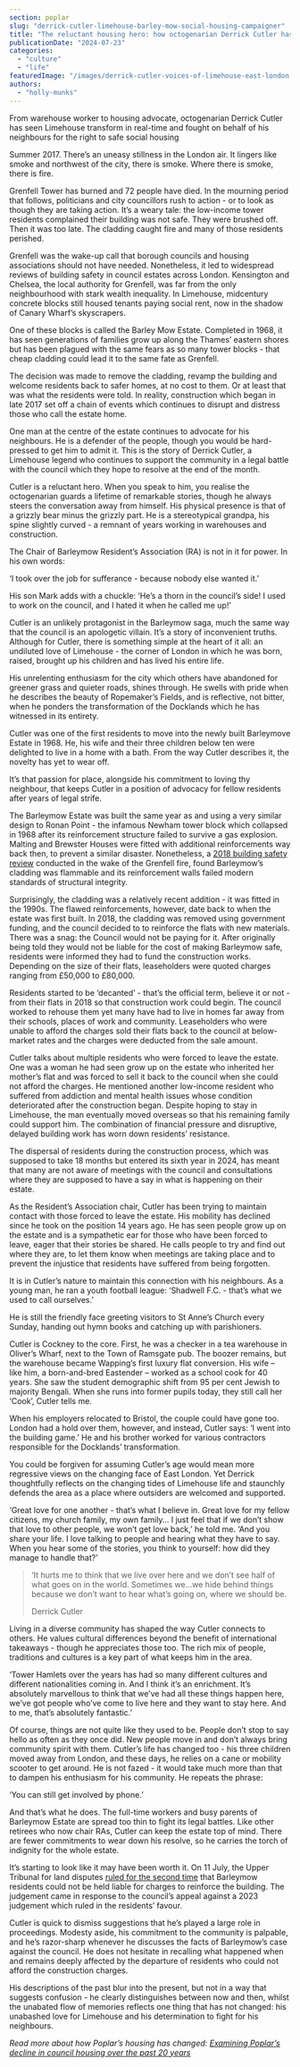 ```yaml
---
section: poplar
slug: "derrick-cutler-limehouse-barley-mow-social-housing-campaigner"
title: "The reluctant housing hero: how octogenarian Derrick Cutler has campaigned tirelessly for his neighbours"
publicationDate: "2024-07-23"
categories: 
  - "culture"
  - "life"
featuredImage: "/images/derrick-cutler-voices-of-limehouse-east-london.jpg"
authors: 
  - "holly-munks"
---
```


From warehouse worker to housing advocate, octogenarian Derrick Cutler has seen Limehouse transform in real-time and fought on behalf of his neighbours for the right to safe social housing

Summer 2017. There’s an uneasy stillness in the London air. It lingers like smoke and northwest of the city, there is smoke. Where there is smoke, there is fire. 

Grenfell Tower has burned and 72 people have died. In the mourning period that follows, politicians and city councillors rush to action - or to look as though they are taking action. It’s a weary tale: the low-income tower residents complained their building was not safe. They were brushed off. Then it was too late. The cladding caught fire and many of those residents perished. 

Grenfell was the wake-up call that borough councils and housing associations should not have needed. Nonetheless, it led to widespread reviews of building safety in council estates across London. Kensington and Chelsea, the local authority for Grenfell, was far from the only neighbourhood with stark wealth inequality. In Limehouse, midcentury concrete blocks still housed tenants paying social rent, now in the shadow of Canary Wharf’s skyscrapers. 

One of these blocks is called the Barley Mow Estate. Completed in 1968, it has seen generations of families grow up along the Thames’ eastern shores but has been plagued with the same fears as so many tower blocks - that cheap cladding could lead it to the same fate as Grenfell.

The decision was made to remove the cladding, revamp the building and welcome residents back to safer homes, at no cost to them. Or at least that was what the residents were told. In reality, construction which began in late 2017 set off a chain of events which continues to disrupt and distress those who call the estate home. 

One man at the centre of the estate continues to advocate for his neighbours. He is a defender of the people, though you would be hard-pressed to get him to admit it. This is the story of Derrick Cutler, a Limehouse legend who continues to support the community in a legal battle with the council which they hope to resolve at the end of the month. 

Cutler is a reluctant hero. When you speak to him, you realise the octogenarian guards a lifetime of remarkable stories, though he always steers the conversation away from himself. His physical presence is that of a grizzly bear minus the grizzly part. He is a stereotypical grandpa, his spine slightly curved - a remnant of years working in warehouses and construction. 

The Chair of Barleymow Resident’s Association (RA) is not in it for power. In his own words:

‘I took over the job for sufferance - because nobody else wanted it.’ 

His son Mark adds with a chuckle: ‘He’s a thorn in the council’s side! I used to work on the council, and I hated it when he called me up!’

Cutler is an unlikely protagonist in the Barleymow saga, much the same way that the council is an apologetic villain. It’s a story of inconvenient truths. Although for Cutler, there is something simple at the heart of it all: an undiluted love of Limehouse - the corner of London in which he was born, raised, brought up his children and has lived his entire life. 

His unrelenting enthusiasm for the city which others have abandoned for greener grass and quieter roads, shines through. He swells with pride when he describes the beauty of Ropemaker’s Fields, and is reflective, not bitter, when he ponders the transformation of the Docklands which he has witnessed in its entirety. 

Cutler was one of the first residents to move into the newly built Barleymove Estate in 1968. He, his wife and their three children below ten were delighted to live in a home with a bath. From the way Cutler describes it, the novelty has yet to wear off. 

It’s that passion for place, alongside his commitment to loving thy neighbour, that keeps Cutler in a position of advocacy for fellow residents after years of legal strife. 

The Barleymow Estate was built the same year as and using a very similar design to Ronan Point - the infamous Newham tower block which collapsed in 1968 after its reinforcement structure failed to survive a gas explosion. Malting and Brewster Houses were fitted with additional reinforcements way back then, to prevent a similar disaster. Nonetheless, a [2018 building safety review](https://www.standard.co.uk/news/london/london-homeowners-at-two-highrises-told-to-foot-ps2m-bill-so-flats-can-survive-large-explosion-a4181266.html) conducted in the wake of the Grenfell fire, found Barleymow’s cladding was flammable and its reinforcement walls failed modern standards of structural integrity. 

Surprisingly, the cladding was a relatively recent addition - it was fitted in the 1990s. The flawed reinforcements, however, date back to when the estate was first built. In 2018, the cladding was removed using government funding, and the council decided to to reinforce the flats with new materials. There was a snag: the Council would not be paying for it. After originally being told they would not be liable for the cost of making Barleymow safe, residents were informed they had to fund the construction works. Depending on the size of their flats, leaseholders were quoted charges ranging from £50,000 to £80,000. 

Residents started to be ‘decanted’ - that’s the official term, believe it or not - from their flats in 2018 so that construction work could begin. The council worked to rehouse them yet many have had to live in homes far away from their schools, places of work and community. Leaseholders who were unable to afford the charges sold their flats back to the council at below-market rates and the charges were deducted from the sale amount.

Cutler talks about multiple residents who were forced to leave the estate. One was a woman he had seen grow up on the estate who inherited her mother’s flat and was forced to sell it back to the council when she could not afford the charges. He mentioned another low-income resident who suffered from addiction and mental health issues whose condition deteriorated after the construction began. Despite hoping to stay in Limehouse, the man eventually moved overseas so that his remaining family could support him. The combination of financial pressure and disruptive, delayed building work has worn down residents’ resistance. 

The dispersal of residents during the construction process, which was supposed to take 18 months but entered its sixth year in 2024, has meant that many are not aware of meetings with the council and consultations where they are supposed to have a say in what is happening on their estate. 

As the Resident’s Association chair, Cutler has been trying to maintain contact with those forced to leave the estate. His mobility has declined since he took on the position 14 years ago. He has seen people grow up on the estate and is a sympathetic ear for those who have been forced to leave, eager that their stories be shared. He calls people to try and find out where they are, to let them know when meetings are taking place and to prevent the injustice that residents have suffered from being forgotten. 

It is in Cutler’s nature to maintain this connection with his neighbours. As a young man, he ran a youth football league: ‘Shadwell F.C. - that’s what we used to call ourselves.’

He is still the friendly face greeting visitors to St Anne’s Church every Sunday, handing out hymn books and catching up with parishioners. 

Cutler is Cockney to the core. First, he was a checker in a tea warehouse in Oliver’s Wharf, next to the Town of Ramsgate pub. The boozer remains, but the warehouse became Wapping’s first luxury flat conversion. His wife –  like him, a born-and-bred Eastender – worked as a school cook for 40 years. She saw the student demographic shift from 95 per cent Jewish to majority Bengali. When she runs into former pupils today, they still call her ‘Cook’, Cutler tells me. 

When his employers relocated to Bristol, the couple could have gone too. London had a hold over them, however, and instead, Cutler says: ‘I went into the building game.’ He and his brother worked for various contractors responsible for the Docklands’ transformation.

You could be forgiven for assuming Cutler’s age would mean more regressive views on the changing face of East London. Yet Derrick thoughtfully reflects on the changing tides of Limehouse life and staunchly defends the area as a place where outsiders are welcomed and supported. 

‘Great love for one another - that’s what I believe in. Great love for my fellow citizens, my church family, my own family… I just feel that if we don’t show that love to other people, we won’t get love back,’ he told me. ‘And you share your life. I love talking to people and hearing what they have to say. When you hear some of the stories, you think to yourself: how did they manage to handle that?’ 

> ‘It hurts me to think that we live over here and we don’t see half of what goes on in the world. Sometimes we…we hide behind things because we don’t want to hear what’s going on, where we should be.
> 
> Derrick Cutler

Living in a diverse community has shaped the way Cutler connects to others. He values cultural differences beyond the benefit of international takeaways - though he appreciates those too. The rich mix of people, traditions and cultures is a key part of what keeps him in the area.

‘Tower Hamlets over the years has had so many different cultures and different nationalities coming in. And I think it’s an enrichment. It’s absolutely marvellous to think that we’ve had all these things happen here, we’ve got people who’ve come to live here and they want to stay here. And to me, that’s absolutely fantastic.’

Of course, things are not quite like they used to be. People don’t stop to say hello as often as they once did. New people move in and don’t always bring community spirit with them. Cutler’s life has changed too - his three children moved away from London, and these days, he relies on a cane or mobility scooter to get around. He is not fazed - it would take much more than that to dampen his enthusiasm for his community. He repeats the phrase:

‘You can still get involved by phone.’ 

And that’s what he does. The full-time workers and busy parents of Barleymow Estate are spread too thin to fight its legal battles. Like other retirees who now chair RAs, Cutler can keep the estate top of mind. There are fewer commitments to wear down his resolve, so he carries the torch of indignity for the whole estate. 

It’s starting to look like it may have been worth it. On 11 July, the Upper Tribunal for land disputes [ruled for the second time](https://www.landmarkchambers.co.uk/news-and-cases/upper-tribunal-finds-cost-of-work-needed-to-remedy-structural-defects-not-recoverable-as-part-of-the-service-charge) that Barleymow residents could not be held liable for charges to reinforce the building. The judgement came in response to the council’s appeal against a 2023 judgement which ruled in the residents’ favour.

Cutler is quick to dismiss suggestions that he’s played a large role in proceedings. Modesty aside, his commitment to the community is palpable, and he’s razor-sharp whenever he discusses the facts of Barleymow’s case against the council. He does not hesitate in recalling what happened when and remains deeply affected by the departure of residents who could not afford the construction charges. 

His descriptions of the past blur into the present, but not in a way that suggests confusion - he clearly distinguishes between now and then, whilst the unabated flow of memories reflects one thing that has not changed: his unabashed love for Limehouse and his determination to fight for his neighbours. 

  
_Read more about how Poplar’s housing has changed:_ [_Examining Poplar’s decline in council housing over the past 20 years_](https://poplarlondon.co.uk/tower-hamlets-council-housing-20-year-low/)
